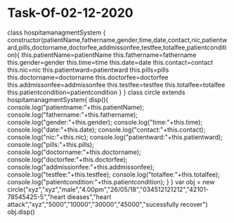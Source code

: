 # Task-Of-02-12-2020
class hospitamanagmentSystem {
    constructor(patientName,fathername,gender,time,date,contact,nic,patientward,pills,doctorname,doctorfee,addmissonfee,testfee,totalfee,patientcondition){
        this.patientName=patientName
        this.fathername=fathername
        this.gender=gender
        this.time=time
        this.date=date
        this.contact=contact
        this.nic=nic
        this.patientward=patientward
        this.pills=pills
        this.doctorname=doctorname
        this.doctorfee=doctorfee
        this.addmissonfee=addmissonfee
        this.testfee=testfee
        this.totalfee=totalfee
        this.patientcondition=patientcondition
    }
}
class circle extends hospitamanagmentSystem{
    disp(){
        console.log("patientname:"+this.patientName);
        console.log("fathername:"+this.fathername);
        console.log("gender:"+this.gender);
        console.log("time:"+this.time);
        console.log("date:"+this.date);
        console.log("contact:"+this.contact);
        console.log("nic:"+this.nic);
        console.log("patientward:"+this.patientward);
        console.log("pills:"+this.pills);
        console.log("doctorname:"+this.doctorname);
        console.log("doctorfee:"+this.doctorfee);
        console.log("addmissionfee:"+this.addmissonfee);
        console.log("testfee:"+this.testfee);
        console.log("totalfee:"+this.totalfee);
        console.log("patientcondition:"+this.patientcondition);
    }
}
var obj = new circle("xyz","xyz","male","4.00pm","26/05/18","034512121212","42101-78545425-5","heart dieases","heart attack","xyz","5000","10000","30000","45000","sucessfully recover")
obj.disp()
